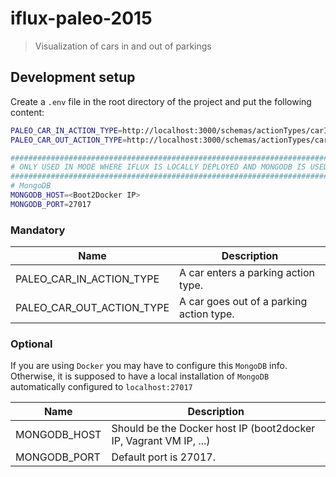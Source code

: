 # iflux-paleo-2015

> Visualization of cars in and out of parkings

## Development setup

Create a `.env` file in the root directory of the project and put the following content:

```bash
PALEO_CAR_IN_ACTION_TYPE=http://localhost:3000/schemas/actionTypes/carIn
PALEO_CAR_OUT_ACTION_TYPE=http://localhost:3000/schemas/actionTypes/carOut

#####################################################################################################
# ONLY USED IN MODE WHERE IFLUX IS LOCALLY DEPLOYED AND MONGODB IS USED WITH DOCKER
#####################################################################################################
# MongoDB
MONGODB_HOST=<Boot2Docker IP>
MONGODB_PORT=27017
```

### Mandatory

| Name                       | Description                               |
| -------------------------- | ----------------------------------------- |
| PALEO_CAR_IN_ACTION_TYPE   | A car enters a parking action type. |
| PALEO_CAR_OUT_ACTION_TYPE  | A car goes out of a parking action type. |

### Optional

If you are using `Docker` you may have to configure this `MongoDB` info. Otherwise, it is supposed to
have a local installation of `MongoDB` automatically configured to `localhost:27017`

| Name                       | Description                               |
| -------------------------- | ----------------------------------------- |
| MONGODB_HOST               | Should be the Docker host IP (boot2docker IP, Vagrant VM IP, ...) |
| MONGODB_PORT               | Default port is 27017. |
